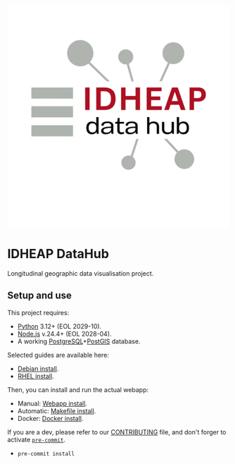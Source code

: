 <p align="center">
   <img src="frontend/src/img/idheap-dh.png" alt="idheap-dh.png" />
</p>

# IDHEAP DataHub

Longitudinal geographic data visualisation project.

## Setup and use

This project requires:
- [Python](https://www.python.org/) 3.12+ (EOL 2029-10).
- [Node.js](https://nodejs.org/) v.24.4+ (EOL 2028-04).
- A working [PostgreSQL](https://www.postgresql.org/)+[PostGIS](https://postgis.net/) database.

Selected guides are available here:
- [Debian install](./docs/debian_install.md).
- [RHEL install](./docs/rhel_install.md).

Then, you can install and run the actual webapp:
- Manual: [Webapp install](./docs/webapp_install.md).
- Automatic: [Makefile install](./docs/makefile_install.md).
- Docker: [Docker install](./docs/docker_install.md).

If you are a dev, please refer to our [CONTRIBUTING](CONTRIBUTING.md) file, and don't forger to activate [`pre-commit`](https://pre-commit.com/).
- `pre-commit install`
